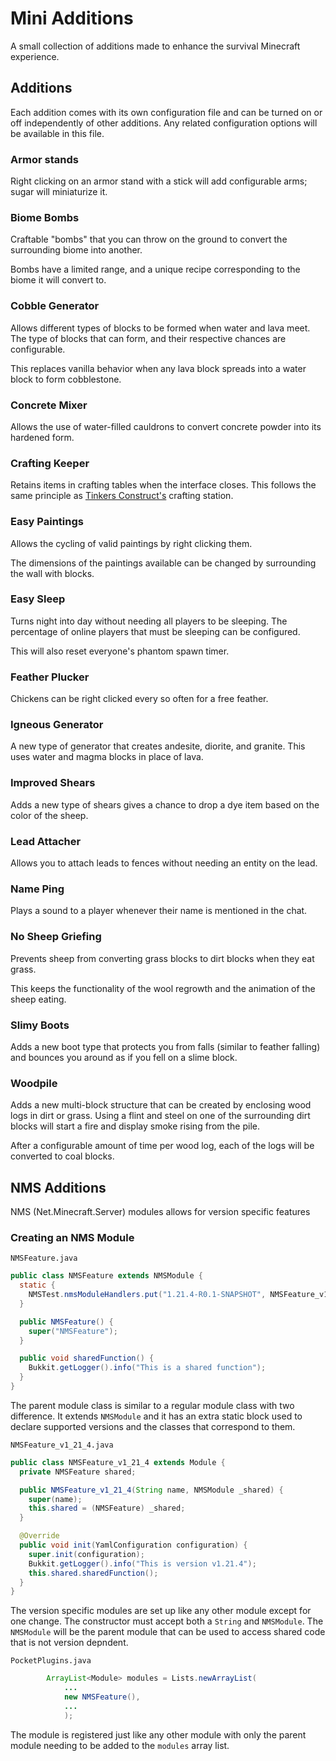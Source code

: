 # Mini Additions

A small collection of additions made to enhance the survival Minecraft experience.

## Additions

Each addition comes with its own configuration file and can be turned on or off independently of other additions. Any related configuration options will be available in this file.

### Armor stands

Right clicking on an armor stand with a stick will add configurable arms; sugar will miniaturize it.

### Biome Bombs

Craftable "bombs" that you can throw on the ground to convert the surrounding biome into another.

Bombs have a limited range, and a unique recipe corresponding to the biome it will convert to.

### Cobble Generator

Allows different types of blocks to be formed when water and lava meet. The type of blocks that can form, and their respective chances are configurable.

This replaces vanilla behavior when any lava block spreads into a water block to form cobblestone.

### Concrete Mixer

Allows the use of water-filled cauldrons to convert concrete powder into its hardened form.

### Crafting Keeper

Retains items in crafting tables when the interface closes. This follows the same principle as [Tinkers Construct's](https://tinkers-construct.fandom.com/wiki/Crafting_Station) crafting station.

### Easy Paintings

Allows the cycling of valid paintings by right clicking them.

The dimensions of the paintings available can be changed by surrounding the wall with blocks.

### Easy Sleep

Turns night into day without needing all players to be sleeping. The percentage of online players that must be sleeping can be configured.

This will also reset everyone's phantom spawn timer.

### Feather Plucker

Chickens can be right clicked every so often for a free feather.

### Igneous Generator

A new type of generator that creates andesite, diorite, and granite. This uses water and magma blocks in place of lava.

### Improved Shears

Adds a new type of shears gives a chance to drop a dye item based on the color of the sheep.

### Lead Attacher

Allows you to attach leads to fences without needing an entity on the lead.

### Name Ping

Plays a sound to a player whenever their name is mentioned in the chat.

### No Sheep Griefing

Prevents sheep from converting grass blocks to dirt blocks when they eat grass.

This keeps the functionality of the wool regrowth and the animation of the sheep eating.

### Slimy Boots

Adds a new boot type that protects you from falls (similar to feather falling) and bounces you around as if you fell on a slime block.

### Woodpile

Adds a new multi-block structure that can be created by enclosing wood logs in dirt or grass. Using a flint and steel on one of the surrounding dirt blocks will start a fire and display smoke rising from the pile.

After a configurable amount of time per wood log, each of the logs will be converted to coal blocks.

## NMS Additions

NMS (Net.Minecraft.Server) modules allows for version specific features

### Creating an NMS Module

`NMSFeature.java`

```java
public class NMSFeature extends NMSModule {
  static {
    NMSTest.nmsModuleHandlers.put("1.21.4-R0.1-SNAPSHOT", NMSFeature_v1_21_4.class);
  }

  public NMSFeature() {
    super("NMSFeature");
  }

  public void sharedFunction() {
    Bukkit.getLogger().info("This is a shared function");
  }
}
```

The parent module class is similar to a regular module class with two difference. It extends `NMSModule` and it has an extra static block used to declare supported versions and the classes that correspond to them.

`NMSFeature_v1_21_4.java`

```java
public class NMSFeature_v1_21_4 extends Module {
  private NMSFeature shared;

  public NMSFeature_v1_21_4(String name, NMSModule _shared) {
    super(name);
    this.shared = (NMSFeature) _shared;
  }

  @Override
  public void init(YamlConfiguration configuration) {
    super.init(configuration);
    Bukkit.getLogger().info("This is version v1.21.4");
    this.shared.sharedFunction();
  }
}
```

The version specific modules are set up like any other module except for one change. The constructor must accept both a `String` and `NMSModule`. The `NMSModule` will be the parent module that can be used to access shared code that is not version depndent.

`PocketPlugins.java`

```java
        ArrayList<Module> modules = Lists.newArrayList(
            ...
            new NMSFeature(),
            ...
            );
```

The module is registered just like any other module with only the parent module needing to be added to the `modules` array list.

